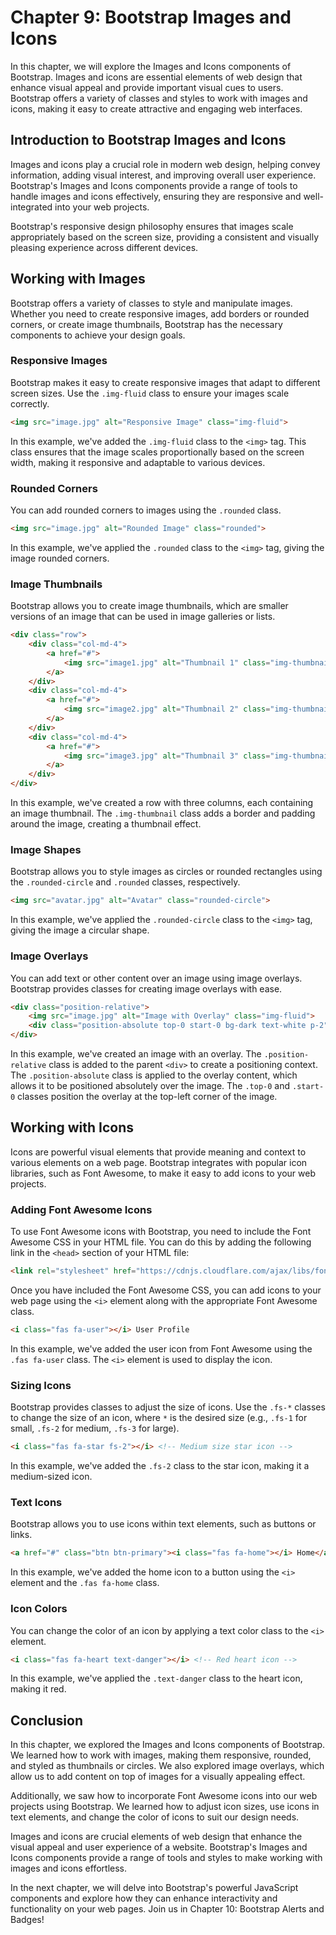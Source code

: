 # Chapter 9: Bootstrap Images and Icons

In this chapter, we will explore the Images and Icons components of Bootstrap. Images and icons are essential elements of web design that enhance visual appeal and provide important visual cues to users. Bootstrap offers a variety of classes and styles to work with images and icons, making it easy to create attractive and engaging web interfaces.

## Introduction to Bootstrap Images and Icons

Images and icons play a crucial role in modern web design, helping convey information, adding visual interest, and improving overall user experience. Bootstrap's Images and Icons components provide a range of tools to handle images and icons effectively, ensuring they are responsive and well-integrated into your web projects.

Bootstrap's responsive design philosophy ensures that images scale appropriately based on the screen size, providing a consistent and visually pleasing experience across different devices.

## Working with Images

Bootstrap offers a variety of classes to style and manipulate images. Whether you need to create responsive images, add borders or rounded corners, or create image thumbnails, Bootstrap has the necessary components to achieve your design goals.

### Responsive Images

Bootstrap makes it easy to create responsive images that adapt to different screen sizes. Use the `.img-fluid` class to ensure your images scale correctly.

```html
<img src="image.jpg" alt="Responsive Image" class="img-fluid">
```

In this example, we've added the `.img-fluid` class to the `<img>` tag. This class ensures that the image scales proportionally based on the screen width, making it responsive and adaptable to various devices.

### Rounded Corners

You can add rounded corners to images using the `.rounded` class.

```html
<img src="image.jpg" alt="Rounded Image" class="rounded">
```

In this example, we've applied the `.rounded` class to the `<img>` tag, giving the image rounded corners.

### Image Thumbnails

Bootstrap allows you to create image thumbnails, which are smaller versions of an image that can be used in image galleries or lists.

```html
<div class="row">
    <div class="col-md-4">
        <a href="#">
            <img src="image1.jpg" alt="Thumbnail 1" class="img-thumbnail">
        </a>
    </div>
    <div class="col-md-4">
        <a href="#">
            <img src="image2.jpg" alt="Thumbnail 2" class="img-thumbnail">
        </a>
    </div>
    <div class="col-md-4">
        <a href="#">
            <img src="image3.jpg" alt="Thumbnail 3" class="img-thumbnail">
        </a>
    </div>
</div>
```

In this example, we've created a row with three columns, each containing an image thumbnail. The `.img-thumbnail` class adds a border and padding around the image, creating a thumbnail effect.

### Image Shapes

Bootstrap allows you to style images as circles or rounded rectangles using the `.rounded-circle` and `.rounded` classes, respectively.

```html
<img src="avatar.jpg" alt="Avatar" class="rounded-circle">
```

In this example, we've applied the `.rounded-circle` class to the `<img>` tag, giving the image a circular shape.

### Image Overlays

You can add text or other content over an image using image overlays. Bootstrap provides classes for creating image overlays with ease.

```html
<div class="position-relative">
    <img src="image.jpg" alt="Image with Overlay" class="img-fluid">
    <div class="position-absolute top-0 start-0 bg-dark text-white p-2">Overlay Content</div>
</div>
```

In this example, we've created an image with an overlay. The `.position-relative` class is added to the parent `<div>` to create a positioning context. The `.position-absolute` class is applied to the overlay content, which allows it to be positioned absolutely over the image. The `.top-0` and `.start-0` classes position the overlay at the top-left corner of the image.

## Working with Icons

Icons are powerful visual elements that provide meaning and context to various elements on a web page. Bootstrap integrates with popular icon libraries, such as Font Awesome, to make it easy to add icons to your web projects.

### Adding Font Awesome Icons

To use Font Awesome icons with Bootstrap, you need to include the Font Awesome CSS in your HTML file. You can do this by adding the following link in the `<head>` section of your HTML file:

```html
<link rel="stylesheet" href="https://cdnjs.cloudflare.com/ajax/libs/font-awesome/6.0.0-beta3/css/all.min.css">
```

Once you have included the Font Awesome CSS, you can add icons to your web page using the `<i>` element along with the appropriate Font Awesome class.

```html
<i class="fas fa-user"></i> User Profile
```

In this example, we've added the user icon from Font Awesome using the `.fas fa-user` class. The `<i>` element is used to display the icon.

### Sizing Icons

Bootstrap provides classes to adjust the size of icons. Use the `.fs-*` classes to change the size of an icon, where `*` is the desired size (e.g., `.fs-1` for small, `.fs-2` for medium, `.fs-3` for large).

```html
<i class="fas fa-star fs-2"></i> <!-- Medium size star icon -->
```

In this example, we've added the `.fs-2` class to the star icon, making it a medium-sized icon.

### Text Icons

Bootstrap allows you to use icons within text elements, such as buttons or links.

```html
<a href="#" class="btn btn-primary"><i class="fas fa-home"></i> Home</a>
```

In this example, we've added the home icon to a button using the `<i>` element and the `.fas fa-home` class.

### Icon Colors

You can change the color of an icon by applying a text color class to the `<i>` element.

```html
<i class="fas fa-heart text-danger"></i> <!-- Red heart icon -->
```

In this example, we've applied the `.text-danger` class to the heart icon, making it red.

## Conclusion

In this chapter, we explored the Images and Icons components of Bootstrap. We learned how to work with images, making them responsive, rounded, and styled as thumbnails or circles. We also explored image overlays, which allow us to add content on top of images for a visually appealing effect.

Additionally, we saw how to incorporate Font Awesome icons into our web projects using Bootstrap. We learned how to adjust icon sizes, use icons in text elements, and change the color of icons to suit our design needs.

Images and icons are crucial elements of web design that enhance the visual appeal and user experience of a website. Bootstrap's Images and Icons components provide a range of tools and styles to make working with images and icons effortless.

In the next chapter, we will delve into Bootstrap's powerful JavaScript components and explore how they can enhance interactivity and functionality on your web pages. Join us in Chapter 10: Bootstrap Alerts and Badges!